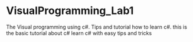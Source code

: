 # VisualProgramming_Lab1
The Visual programming using c#. Tips and tutorial how to learn c#. 
this is the basic tutorial about c#
learn c# with easy tips and tricks
